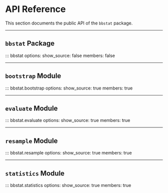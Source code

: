 # API Reference

This section documents the public API of the `bbstat` package.

---

## `bbstat` Package

::: bbstat
    options:
      show_source: false
      members: false

---

## `bootstrap` Module

::: bbstat.bootstrap
    options:
      show_source: true
      members: true

---

## `evaluate` Module

::: bbstat.evaluate
    options:
      show_source: true
      members: true

---

## `resample` Module

::: bbstat.resample
    options:
      show_source: true
      members: true

---

## `statistics` Module

::: bbstat.statistics
    options:
      show_source: true
      members: true

